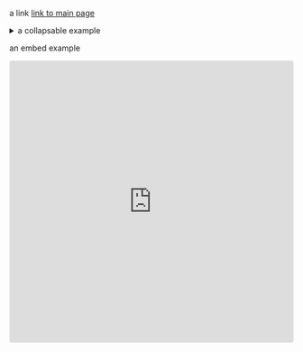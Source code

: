 a link
[link to main page](../)

<details>
  <summary>a collapsable example</summary>
  
  this hidden stuff can be shown or hidden
</details>

an embed example
<iframe src="https://codesandbox.io/embed/jsintro-cxl0x?fontsize=14&hidenavigation=1&theme=dark"
     style="width:100%; height:500px; border:0; border-radius: 4px; overflow:hidden;"
     title="jsintro"
     allow="accelerometer; ambient-light-sensor; camera; encrypted-media; geolocation; gyroscope; hid; microphone; midi; payment; usb; vr; xr-spatial-tracking"
     sandbox="allow-forms allow-modals allow-popups allow-presentation allow-same-origin allow-scripts"
   ></iframe>
